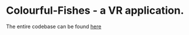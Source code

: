 # Colourful-Fishes - a VR application. 

The entire codebase can be found [here](https://gitlab.com/HedonisticOpportunist/colorful-fishes)

